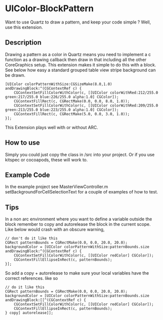 UIColor-BlockPattern
===============
Want to use Quartz to draw a pattern, and keep your code simple ? Well, use this extension.

Description
----------------

Drawing a pattern as a color in Quartz means you need to implement a c function as a drawing callback then draw in that including all the other CoreGraphics setup. This extension makes it simple to do this with a block. See below how easy a standard grouped table view stripe background can be drawn.

```objc
[UIColor colorPatternWithSize:CGSizeMake(8.0,1.0) andDrawingBlock:^(CGContextRef c) {
    CGContextSetFillColorWithColor(c, [[UIColor colorWithRed:212/255.0 green:217/255.0 blue:226/255.0 alpha:1.0] CGColor]);
    CGContextFillRect(c, CGRectMake(0.0, 0.0, 8.0, 1.0));
    CGContextSetFillColorWithColor(c, [[UIColor colorWithRed:209/255.0 green:213/255.0 blue:223/255.0 alpha:1.0] CGColor]);
    CGContextFillRect(c, CGRectMake(5.0, 0.0, 3.0, 1.0));
}];
```

This Extension plays well with or without ARC.

How to use
--------------
Simply you could just copy the class in /src into your project. Or if you use kitspec or cocoapods, these will work to.

Example Code
---------------------
In the example project see MasterViewController.m setBackgroundForCellSelectionText for a couple of examples of how to test.


Tips
----

In a non arc environment where you want to define a variable outside the block remember
to copy and autorelease the block in the current scope. Like below would crash with an obscure warning, 

```objc
// don't do it like this
CGRect patternBounds = CGRectMake(0.0, 0.0, 20.0, 20.0);
backgroundColor = [UIColor colorPatternWithSize:patternBounds.size andDrawingBlock:^(CGContextRef c) {
    CGContextSetFillColorWithColor(c, [[UIColor redColor] CGColor]);
    CGContextFillEllipseInRect(c, patternBounds);
}];

```

So add a copy + autorelease to make sure your local variables have the correct references. like so
```objc
// do it like this
CGRect patternBounds = CGRectMake(0.0, 0.0, 20.0, 20.0);
backgroundColor = [UIColor colorPatternWithSize:patternBounds.size andDrawingBlock:[[^(CGContextRef c) {
    CGContextSetFillColorWithColor(c, [[UIColor redColor] CGColor]);
    CGContextFillEllipseInRect(c, patternBounds);
} copy] autorelease]];

```
